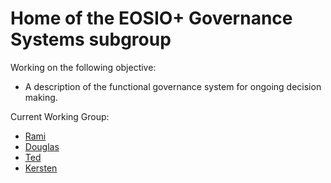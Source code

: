# Home of the EOSIO+ Governance Systems subgroup

Working on the following objective:
- A description of the functional governance system for ongoing decision making.

Current Working Group:
- [Rami](https://github.com/ramijames)
- [Douglas](https://github.com/douglashorn)
- [Ted](https://github.com/tedcahalleos)
- [Kersten](https://github.com/Kersten-TCD)

